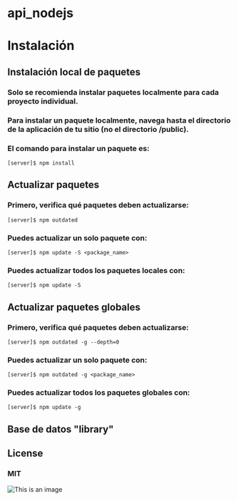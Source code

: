 # api_nodejs
# Instalación


## Instalación local de paquetes
### Solo se recomienda instalar paquetes localmente para cada proyecto individual.

### Para instalar un paquete localmente, navega hasta el directorio de la aplicación de tu sitio (no el directorio /public). 
### El comando para instalar un paquete es:

    [server]$ npm install




## Actualizar paquetes
### Primero, verifica qué paquetes deben actualizarse:

    [server]$ npm outdated


 ### Puedes actualizar un solo paquete con:

    [server]$ npm update -S <package_name>

    
### Puedes actualizar todos los paquetes locales con:

    [server]$ npm update -S




## Actualizar paquetes globales
### Primero, verifica qué paquetes deben actualizarse:

    [server]$ npm outdated -g --depth=0


### Puedes actualizar un solo paquete con:

    [server]$ npm outdated -g <package_name>

  
### Puedes actualizar todos los paquetes globales con:

    [server]$ npm update -g



## Base de datos "library"



## License
### MIT


![This is an image](https://myoctocat.com/assets/images/base-octocat.svg)



